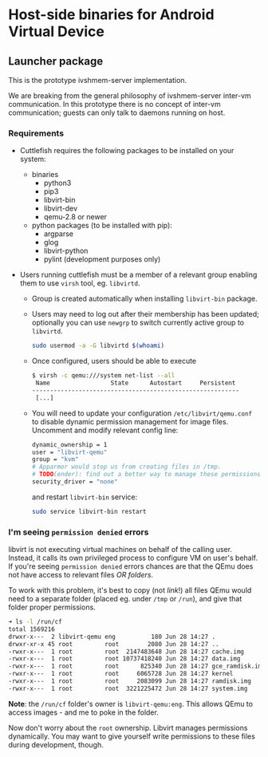 # Host-side binaries for Android Virtual Device

## Launcher package

This is the prototype ivshmem-server implementation.

We are breaking from the general philosophy of ivshmem-server inter-vm
communication. In this prototype there is no concept of inter-vm communication;
guests can only talk to daemons running on host.

### Requirements

* Cuttlefish requires the following packages to be installed on your system:
  * binaries
    * python3
    * pip3
    * libvirt-bin
    * libvirt-dev
    * qemu-2.8 or newer
  * python packages (to be installed with pip):
    * argparse
    * glog
    * libvirt-python
    * pylint (development purposes only)

* Users running cuttlefish must be a member of a relevant group enabling them to
  use `virsh` tool, eg. `libvirtd`.
  * Group is created automatically when installing `libvirt-bin` package.
  * Users may need to log out after their membership has been updated; optionally
    you can use `newgrp` to switch currently active group to `libvirtd`.

    ```sh
    sudo usermod -a -G libvirtd $(whoami)
    ```

  * Once configured, users should be able to execute

    ```sh
    $ virsh -c qemu:///system net-list --all
     Name                 State      Autostart     Persistent
    ----------------------------------------------------------
     [...]
    ```

  * You will need to update your configuration `/etc/libvirt/qemu.conf` to disable
    dynamic permission management for image files. Uncomment and modify relevant
    config line:

    ```sh
    dynamic_ownership = 1
    user = "libvirt-qemu"
    group = "kvm"
    # Apparmor would stop us from creating files in /tmp.
    # TODO(ender): find out a better way to manage these permissions.
    security_driver = "none"
    ```

    and restart `libvirt-bin` service:

    ```sh
    sudo service libvirt-bin restart
    ```

### I'm seeing `permission denied` errors

libvirt is not executing virtual machines on behalf of the calling user.
Instead, it calls its own privileged process to configure VM on user's behalf.
If you're seeing `permission denied` errors chances are that the QEmu does
not have access to relevant files _OR folders_.

To work with this problem, it's best to copy (not _link_!) all files QEmu would
need to a separate folder (placed eg. under `/tmp` or `/run`), and give that
folder proper permissions.

```sh
➜ ls -l /run/cf
total 1569216
drwxr-x---  2 libvirt-qemu eng          180 Jun 28 14:27 .
drwxr-xr-x 45 root         root        2080 Jun 28 14:27 ..
-rwxr-x---  1 root         root  2147483648 Jun 28 14:27 cache.img
-rwxr-x---  1 root         root 10737418240 Jun 28 14:27 data.img
-rwxr-x---  1 root         root      825340 Jun 28 14:27 gce_ramdisk.img
-rwxr-x---  1 root         root     6065728 Jun 28 14:27 kernel
-rwxr-x---  1 root         root     2083099 Jun 28 14:27 ramdisk.img
-rwxr-x---  1 root         root  3221225472 Jun 28 14:27 system.img
```

**Note**: the `/run/cf` folder's owner is `libvirt-qemu:eng`. This allows QEmu
to access images - and me to poke in the folder.

Now don't worry about the `root` ownership. Libvirt manages permissions dynamically.
You may want to give yourself write permissions to these files during development,
though.
